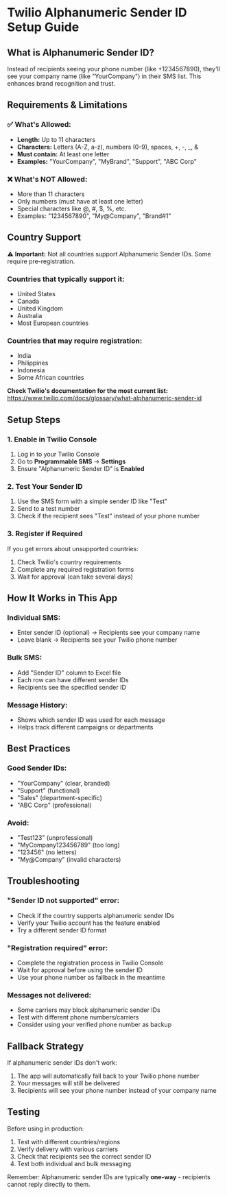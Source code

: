 # Twilio Alphanumeric Sender ID Setup Guide

## What is Alphanumeric Sender ID?

Instead of recipients seeing your phone number (like +1234567890), they'll see your company name (like "YourCompany") in their SMS list. This enhances brand recognition and trust.

## Requirements & Limitations

### ✅ **What's Allowed:**

- **Length:** Up to 11 characters
- **Characters:** Letters (A-Z, a-z), numbers (0-9), spaces, +, -, \_, &
- **Must contain:** At least one letter
- **Examples:** "YourCompany", "MyBrand", "Support", "ABC Corp"

### ❌ **What's NOT Allowed:**

- More than 11 characters
- Only numbers (must have at least one letter)
- Special characters like @, #, $, %, etc.
- Examples: "1234567890", "My@Company", "Brand#1"

## Country Support

⚠️ **Important:** Not all countries support Alphanumeric Sender IDs. Some require pre-registration.

### **Countries that typically support it:**

- United States
- Canada
- United Kingdom
- Australia
- Most European countries

### **Countries that may require registration:**

- India
- Philippines
- Indonesia
- Some African countries

**Check Twilio's documentation for the most current list:** https://www.twilio.com/docs/glossary/what-alphanumeric-sender-id

## Setup Steps

### 1. Enable in Twilio Console

1. Log in to your Twilio Console
2. Go to **Programmable SMS** → **Settings**
3. Ensure "Alphanumeric Sender ID" is **Enabled**

### 2. Test Your Sender ID

1. Use the SMS form with a simple sender ID like "Test"
2. Send to a test number
3. Check if the recipient sees "Test" instead of your phone number

### 3. Register if Required

If you get errors about unsupported countries:

1. Check Twilio's country requirements
2. Complete any required registration forms
3. Wait for approval (can take several days)

## How It Works in This App

### **Individual SMS:**

- Enter sender ID (optional) → Recipients see your company name
- Leave blank → Recipients see your Twilio phone number

### **Bulk SMS:**

- Add "Sender ID" column to Excel file
- Each row can have different sender IDs
- Recipients see the specified sender ID

### **Message History:**

- Shows which sender ID was used for each message
- Helps track different campaigns or departments

## Best Practices

### **Good Sender IDs:**

- "YourCompany" (clear, branded)
- "Support" (functional)
- "Sales" (department-specific)
- "ABC Corp" (professional)

### **Avoid:**

- "Test123" (unprofessional)
- "MyCompany123456789" (too long)
- "123456" (no letters)
- "My@Company" (invalid characters)

## Troubleshooting

### **"Sender ID not supported" error:**

- Check if the country supports alphanumeric sender IDs
- Verify your Twilio account has the feature enabled
- Try a different sender ID format

### **"Registration required" error:**

- Complete the registration process in Twilio Console
- Wait for approval before using the sender ID
- Use your phone number as fallback in the meantime

### **Messages not delivered:**

- Some carriers may block alphanumeric sender IDs
- Test with different phone numbers/carriers
- Consider using your verified phone number as backup

## Fallback Strategy

If alphanumeric sender IDs don't work:

1. The app will automatically fall back to your Twilio phone number
2. Your messages will still be delivered
3. Recipients will see your phone number instead of your company name

## Testing

Before using in production:

1. Test with different countries/regions
2. Verify delivery with various carriers
3. Check that recipients see the correct sender ID
4. Test both individual and bulk messaging

Remember: Alphanumeric sender IDs are typically **one-way** - recipients cannot reply directly to them.

